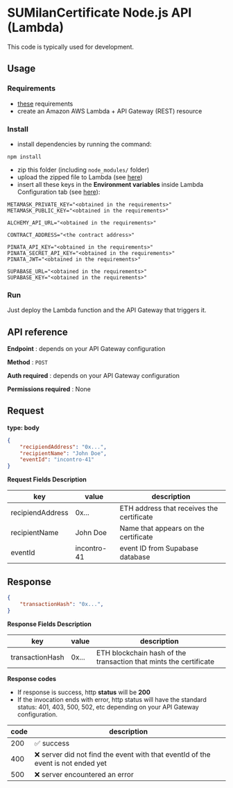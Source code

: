 # SUMilanCertificate Node.js API (Lambda)
This code is typically used for development.

## Usage
### Requirements
- [these](../README.md#requirements) requirements
- create an Amazon AWS Lambda + API Gateway (REST) resource

### Install
- install dependencies by running the command:
```
npm install
```
- zip this folder (including `node_modules/` folder)
- upload the zipped file to Lambda (see [here](https://docs.aws.amazon.com/lambda/latest/dg/configuration-function-zip.html))
- insert all these keys in the **Environment variables** inside Lambda Configuration tab (see [here](https://docs.aws.amazon.com/lambda/latest/dg/configuration-envvars.html)):
```
METAMASK_PRIVATE_KEY="<obtained in the requirements>"
METAMASK_PUBLIC_KEY="<obtained in the requirements>"

ALCHEMY_API_URL="<obtained in the requirements>"

CONTRACT_ADDRESS="<the contract address>"

PINATA_API_KEY="<obtained in the requirements>"
PINATA_SECRET_API_KEY="<obtained in the requirements>"
PINATA_JWT="<obtained in the requirements>"

SUPABASE_URL="<obtained in the requirements>"
SUPABASE_KEY="<obtained in the requirements>"
```
### Run
Just deploy the Lambda function and the API Gateway that triggers it.

## API reference
**Endpoint** : depends on your API Gateway configuration

**Method** : `POST`

**Auth required** : depends on your API Gateway configuration

**Permissions required** : None

## Request

**type: body**

```json
{
    "recipiendAddress": "0x...",
    "recipientName": "John Doe",
    "eventId": "incontro-41"
}
```

**Request Fields Description**

| key | value | description |
|------------|--------------|-------------|
| recipiendAddress  |  0x... | ETH address that receives the certificate |
| recipientName  | John Doe | Name that appears on the certificate |
| eventId  | incontro-41 | event ID from Supabase database |

## Response

```json
{
    "transactionHash": "0x...",
}
```

**Response Fields Description**

| key | value | description |
|------------|--------------|-------------|
| transactionHash  |  0x... | ETH blockchain hash of the transaction that mints the certificate  |

**Response codes**

- If response is success, http **status** will be **200**
- If the invocation ends with error, http status will have the standard status: 401, 403, 500, 502, etc depending on your API Gateway configuration.

| code | description |
|------------|-------------|
| 200  | ✅ success  |
| 400  | ❌ server did not find the event with that eventId of the event is not ended yet |
| 500  | ❌ server encountered an error  |

